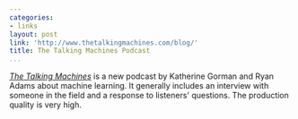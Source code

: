 ```yaml
---
categories:
- links
layout: post
link: 'http://www.thetalkingmachines.com/blog/'
title: The Talking Machines Podcast
...
```


*[The Talking Machines](http://www.thetalkingmachines.com/blog/)* is a new podcast by Katherine Gorman and Ryan Adams about machine learning. It generally includes an interview with someone in the field and a response to listeners' questions. The production quality is very high.
